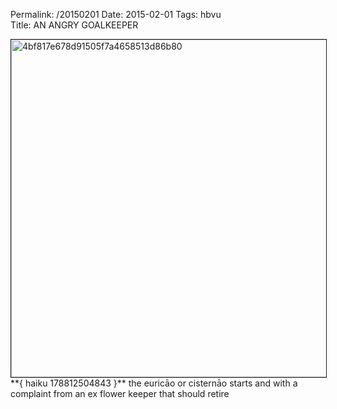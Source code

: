 Permalink: /20150201
Date: 2015-02-01
Tags: hbvu  
Title: AN ANGRY GOALKEEPER  
  
<p><img src="https://objects.hbvu.su/blotpix/2015/02/01.jpeg" width=540 height=540 alt="4bf817e678d91505f7a4658513d86b80" border=1>  
**{ haiku 178812504843 }**  
the euricāo or cisternāo starts  
and with a complaint from an ex  
flower keeper that should retire  
